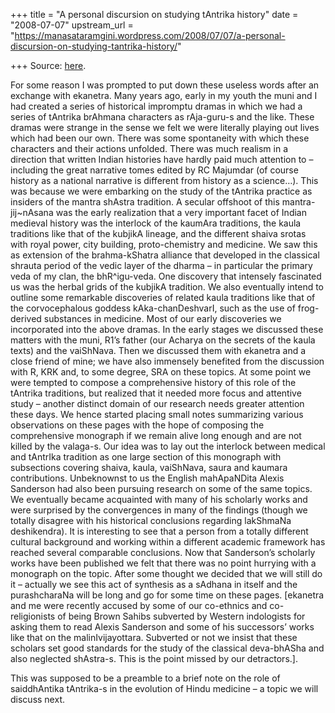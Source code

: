 +++
title = "A personal discursion on studying tAntrika history"
date = "2008-07-07"
upstream_url = "https://manasataramgini.wordpress.com/2008/07/07/a-personal-discursion-on-studying-tantrika-history/"

+++
Source: [here](https://manasataramgini.wordpress.com/2008/07/07/a-personal-discursion-on-studying-tantrika-history/).

For some reason I was prompted to put down these useless words after an
exchange with ekanetra. Many years ago, early in my youth the muni and I
had created a series of historical impromptu dramas in which we had a
series of tAntrika brAhmana characters as rAja-guru-s and the like.
These dramas were strange in the sense we felt we were literally playing
out lives which had been our own. There was some spontaneity with which
these characters and their actions unfolded. There was much realism in a
direction that written Indian histories have hardly paid much attention
to – including the great narrative tomes edited by RC Majumdar (of
course history as a national narrative is different from history as a
science…). This was because we were embarking on the study of the
tAntrika practice as insiders of the mantra shAstra tradition. A secular
offshoot of this mantra-jij\~nAsana was the early realization that a
very important facet of Indian medieval history was the interlock of the
kaumAra traditions, the kaula traditions like that of the kubjikA
lineage, and the different shaiva srotas with royal power, city
building, proto-chemistry and medicine. We saw this as extension of the
brahma-kShatra alliance that developed in the classical shrauta period
of the vedic layer of the dharma – in particular the primary veda of my
clan, the bhR^igu-veda. One discovery that intensely fascinated us was
the herbal grids of the kubjikA tradition. We also eventually intend to
outline some remarkable discoveries of related kaula traditions like
that of the corvocephalous goddess kAka-chanDeshvarI, such as the use of
frog-derived substances in medicine. Most of our early discoveries we
incorporated into the above dramas. In the early stages we discussed
these matters with the muni, R1’s father (our Acharya on the secrets of
the kaula texts) and the vaiShNava. Then we discussed them with ekanetra
and a close friend of mine; we have also immensely benefited from the
discussion with R, KRK and, to some degree, SRA on these topics. At some
point we were tempted to compose a comprehensive history of this role of
the tAntrika traditions, but realized that it needed more focus and
attentive study – another distinct domain of our research needs greater
attention these days. We hence started placing small notes summarizing
various observations on these pages with the hope of composing the
comprehensive monograph if we remain alive long enough and are not
killed by the valaga-s. Our idea was to lay out the interlock between
medical and tAntrIka tradition as one large section of this monograph
with subsections covering shaiva, kaula, vaiShNava, saura and kaumara
contributions. Unbeknownst to us the English mahApaNDita Alexis
Sanderson had also been pursuing research on some of the same topics. We
eventually became acquainted with many of his scholarly works and were
surprised by the convergences in many of the findings (though we totally
disagree with his historical conclusions regarding lakShmaNa
deshikendra). It is interesting to see that a person from a totally
different cultural background and working within a different academic
framework has reached several comparable conclusions. Now that
Sanderson’s scholarly works have been published we felt that there was
no point hurrying with a monograph on the topic. After some thought we
decided that we will still do it – actually we see this act of synthesis
as a sAdhana in itself and the purashcharaNa will be long and go for
some time on these pages. \[ekanetra and me were recently accused by
some of our co-ethnics and co-religionists of being Brown Sahibs
subverted by Western indologists for asking them to read Alexis
Sanderson and some of his successors’ works like that on the
malinIvijayottara. Subverted or not we insist that these scholars set
good standards for the study of the classical deva-bhASha and also
neglected shAstra-s. This is the point missed by our detractors.\].

This was supposed to be a preamble to a brief note on the role of
saiddhAntika tAntrika-s in the evolution of Hindu medicine – a topic we
will discuss next.

